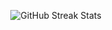 <div align="center">

![GitHub Streak Stats](https://streak-stats.demolab.com?user=domzic&theme=github-dark-blue&hide_border=true)

</div>
